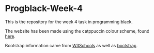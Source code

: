 # Progblack-Week-4

This is the repository for the week 4 task in programming black.

The website has been made using the catppuccin colour scheme, found
[here](https://github.com/catppuccin/catppuccin).

Bootstrap information came from
[W3Schools](https://www.w3schools.com/bootstrap/bootstrap_templates.asp) as well
as [bootstrap](https://getbootstrap.com/docs/5.3/getting-started/introduction/).
